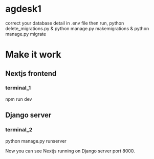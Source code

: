 # agdesk1
correct your database detail in .env file
then run,
python delete_migrations.py & python manage.py makemigrations & python manage.py migrate

# Make it work

## Nextjs frontend
### terminal_1
npm run dev

## Django server
### terminal_2
python manage.py runserver

Now you can see Nextjs running on Django server port 8000.
